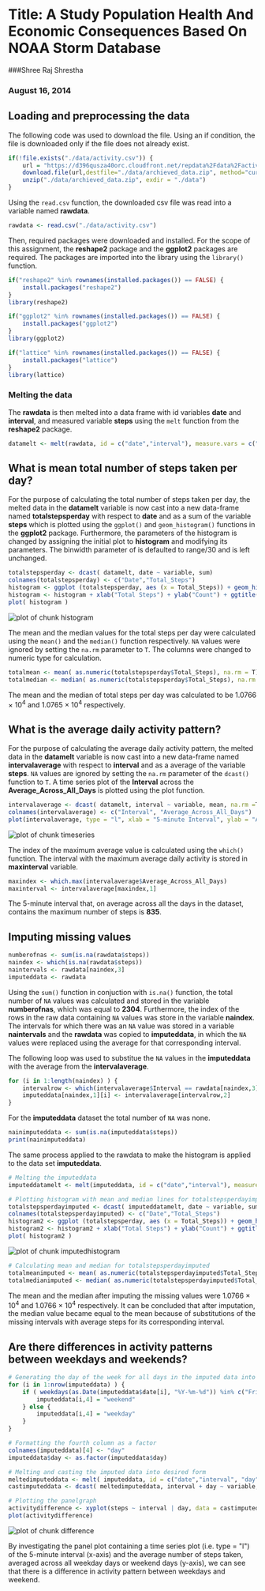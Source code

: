 # Title: A Study Population Health And Economic Consequences Based On  NOAA Storm Database
###Shree Raj Shrestha
### August 16, 2014


## Loading and preprocessing the data
The following code was used to download the file. Using an if condition, the file is downloaded only if the file does not already exist.


```r
if(!file.exists("./data/activity.csv")) {
    url = "https://d396qusza40orc.cloudfront.net/repdata%2Fdata%2Factivity.zip"
    download.file(url,destfile="./data/archieved_data.zip", method="curl")
    unzip("./data/archieved_data.zip", exdir = "./data")
}
```

Using the `read.csv` function, the downloaded csv file was read into a variable named **rawdata**.


```r
rawdata <- read.csv("./data/activity.csv")
```

Then, required packages were downloaded and installed. For the scope of this assignment, the **reshape2** package and the **ggplot2** packages are required. The packages are imported into the library using the `library()` function.


```r
if("reshape2" %in% rownames(installed.packages()) == FALSE) {
    install.packages("reshape2")
}
library(reshape2)

if("ggplot2" %in% rownames(installed.packages()) == FALSE) {
    install.packages("ggplot2")
}
library(ggplot2)

if("lattice" %in% rownames(installed.packages()) == FALSE) {
    install.packages("lattice")
}
library(lattice)
```

### Melting the data
The **rawdata** is then melted into a data frame with id variables **date** and **interval**, and measured variable **steps** using the `melt` function from the **reshape2** package.


```r
datamelt <- melt(rawdata, id = c("date","interval"), measure.vars = c("steps"))
```


## What is mean total number of steps taken per day?
For the purpose of calculating the total number of steps taken per day, the melted data in the **datamelt** variable is now cast into a new data-frame named **totalstepsperday** with respect to **date** and as a sum of the variable **steps** which is plotted using the `ggplot()` and `geom_histogram()` functions in the **ggplot2** package. Furthermore, the parameters of the histogram is changed by assigning the initial plot to **histogram** and modifying its parameters. The binwidth parameter of is defaulted to range/30 and is left unchanged.


```r
totalstepsperday <- dcast( datamelt, date ~ variable, sum)
colnames(totalstepsperday) <- c("Date","Total_Steps")
histogram <- ggplot (totalstepsperday, aes (x = Total_Steps)) + geom_histogram() 
histogram <- histogram + xlab("Total Steps") + ylab("Count") + ggtitle("Distribution of Total Steps Taken Per Day") 
plot( histogram )
```

![plot of chunk histogram](figure/histogram.png) 

The mean and the median values for the total steps per day were calculated using the `mean()` and the `median()` function respectively. `NA` values were ignored by setting the `na.rm` parameter to `T`. The columns were changed to numeric type for calculation.


```r
totalmean <- mean( as.numeric(totalstepsperday$Total_Steps), na.rm = T)
totalmedian <- median( as.numeric(totalstepsperday$Total_Steps), na.rm = T)
```

The mean and the median of total steps per day was calculated to be 1.0766 &times; 10<sup>4</sup> and 1.0765 &times; 10<sup>4</sup> respectively.


## What is the average daily activity pattern?
For the purpose of calculating the average daily activity pattern, the melted data in the **datamelt** variable is now cast into a new data-frame named **intervalaverage** with respect to **interval** and as a average of the variable **steps**. `NA` values are ignored by setting the `na.rm` parameter of the `dcast()` function to `T`. A time series plot of the **Interval** across the **Average_Across_All_Days** is plotted using the plot function. 


```r
intervalaverage <- dcast( datamelt, interval ~ variable, mean, na.rm =T)
colnames(intervalaverage) <- c("Interval", "Average_Across_All_Days")
plot(intervalaverage, type = "l", xlab = "5-minute Interval", ylab = "Average Number of Steps", main = "Average Daily Activity Pattern")
```

![plot of chunk timeseries](figure/timeseries.png) 

The index of the maximum average value is calculated using the `which()` function. The interval with the maximum average daily activity is stored in **maxinterval** variable.


```r
maxindex <- which.max(intervalaverage$Average_Across_All_Days)
maxinterval <- intervalaverage[maxindex,1]
```

The 5-minute interval that, on average across all the days in the dataset, contains the maximum number of steps is **835**.

## Imputing missing values


```r
numberofnas <- sum(is.na(rawdata$steps))
naindex <- which(is.na(rawdata$steps))
naintervals <- rawdata[naindex,3]
imputeddata <- rawdata
```

Using the `sum()` function in conjuction with `is.na()` function, the total number of `NA` values was calculated and stored in the variable **numberofnas**, which was equal to **2304**. Furthermore, the index of the rows in the raw data containing `NA` values was store in the variable **naindex**. The intervals for which there was an `NA` value was stored in a variable **naintervals** and the **rawdata** was copied to **imputeddata**, in which the `NA` values were replaced using the average for that corresponding interval.

The following loop was used to substitue the `NA` values in the **imputeddata** with the average from the **intervalaverage**.


```r
for (i in 1:length(naindex) ) {
    intervalrow <- which(intervalaverage$Interval == rawdata[naindex,3][i])
    imputeddata[naindex,1][i] <- intervalaverage[intervalrow,2]
}
```

For the **imputeddata** dataset the total number of `NA` was none.

```r
nainimputeddata <- sum(is.na(imputeddata$steps))
print(nainimputeddata)
```

The same process applied to the rawdata to make the histogram is applied to the data set **imputeddata**.


```r
# Melting the imputeddata
imputeddatamelt <- melt(imputeddata, id = c("date","interval"), measure.vars = c("steps"))

# Plotting histogram with mean and median lines for totalstepsperdayimputed
totalstepsperdayimputed <- dcast( imputeddatamelt, date ~ variable, sum)
colnames(totalstepsperdayimputed) <- c("Date","Total_Steps")
histogram2 <- ggplot (totalstepsperday, aes (x = Total_Steps)) + geom_histogram() 
histogram2 <- histogram2 + xlab("Total Steps") + ylab("Count") + ggtitle("Distribution of Total Steps Taken Per Day For Imputed Data") 
plot( histogram2 )
```

![plot of chunk imputedhistogram](figure/imputedhistogram.png) 

```r
# Calculating mean and median for totalstepsperdayimputed
totalmeanimputed <- mean( as.numeric(totalstepsperdayimputed$Total_Steps), na.rm = T)
totalmedianimputed <- median( as.numeric(totalstepsperdayimputed$Total_Steps), na.rm = T)
```

The mean and the median after imputing the missing values were 1.0766 &times; 10<sup>4</sup> and 1.0766 &times; 10<sup>4</sup> respectively. It can be concluded that after imputation, the median value became equal to the mean because of substitutions of the missing intervals with average steps for its corresponding interval.

## Are there differences in activity patterns between weekdays and weekends?


```r
# Generating the day of the week for all days in the imputed data into a fourth column
for (i in 1:nrow(imputeddata) ) {
    if ( weekdays(as.Date(imputeddata$date[i], "%Y-%m-%d")) %in% c("Friday","Saturday", "Sunday") ) {
        imputeddata[i,4] = "weekend"
    } else {
        imputeddata[i,4] = "weekday"
    }
}

# Formatting the fourth column as a factor
colnames(imputeddata)[4] <- "day"
imputeddata$day <- as.factor(imputeddata$day)

# Melting and casting the imputed data into desired form
meltedimputeddata <- melt( imputeddata, id = c("date","interval", "day"), measure.vars = "steps" )
castimputeddata <- dcast( meltedimputeddata, interval + day ~ variable, mean )

# Plotting the panelgraph
activitydifference <- xyplot(steps ~ interval | day, data = castimputeddata, type = "l", layout = c(1,2) )
plot(activitydifference)
```

![plot of chunk difference](figure/difference.png) 

By investigating the panel plot containing a time series plot (i.e. type = "l") of the 5-minute interval (x-axis) and the average number of steps taken, averaged across all weekday days or weekend days (y-axis), we can see that there is a difference in activity pattern between weekdays and weekend.

